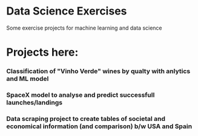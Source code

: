 # Data Science Exercises
 Some exercise projects for machine learning and data science
 
# Projects here:

### Classification of "Vinho Verde" wines by qualty with anlytics and ML model
### SpaceX model to analyse and predict successfull launches/landings
### Data scraping project to create tables of societal and economical information (and comparison) b/w USA and Spain

 
